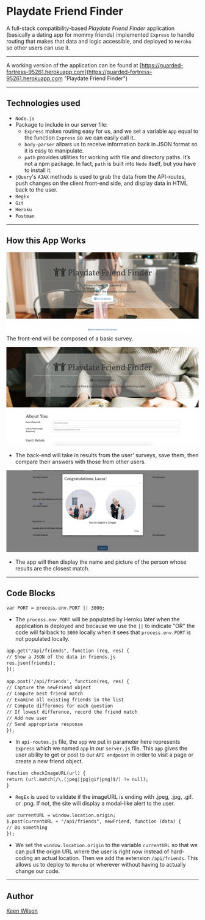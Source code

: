# Playdate Friend Finder

A full-stack compatibility-based  _Playdate Friend Finder_ application (basically a dating app for mommy friends) implemented `Express` to handle routing that makes that data and logic accessible, and deployed to `Heroku` so other users can use it.

---
A working version of the application can be found at [https://guarded-fortress-95261.herokuapp.com](https://guarded-fortress-95261.herokuapp.com  "Playdate Friend Finder")

---
## Technologies used
* `Node.js`
* Package to include in our server file:
    * `Express` makes routing easy for us, and we set a variable `App` equal to the function `Express` so we can easily call it.
    * `body-parser` allows us to receive information back in JSON format so it is easy to manipulate.
    * `path` provides utilities for working with file and directory paths. It’s not a npm package. In fact, `path` is built into `Node` itself, but you have to install it. 
* `jQuery`'s `AJAX` methods is used to grab the data from the API-routes, push changes on the client front-end side,  and display data in HTML back to the user.
* `RegEx` 
* `Git`
* `Heroku`
* `Postman` 

---
## How this App Works

![Homepage](./screenshots/friendfinder-home.png)
The front-end will be composed of a basic survey.

![Survey](./screenshots/friendfinder-survey.png)
* The back-end will take in results from the user' surveys, save them, then compare their answers with those from other users.

![Congrats](./screenshots/friendfinder-congrats.png)
* The app will then display the name and picture of the person whose results are the closest match. 

---
## Code Blocks

```
var PORT = process.env.PORT || 3000;
```
* The `process.env.PORT` will be populated by Heroku later when the application is deployed and because we use the `||` to indicate "OR" the code will fallback to `3000` locally when it sees that `process.env.PORT` is not populated locally.

```
app.get("/api/friends", function (req, res) {
// Show a JSON of the data in friends.js
res.json(friends);
});

app.post('/api/friends', function(req, res) {
// Capture the newFriend object
// Compute best friend match
// Examine all existing friends in the list
// Compute differenes for each question
// If lowest difference, record the friend match
// Add new user
// Send appropriate response
});
```
* In `api-routes.js` file, the `app` we put in parameter here represents `Express` which we named `app` in our `server.js` file. This `app` gives the user ability to get or post to our `API endpoint` in order to visit a page or create a new friend object.

```
function checkImageURL(url) {
return (url.match(/\.(jpeg|jpg|gif|png)$/) != null);
}
```
* `RegEx` is used to validate if the imageURL is ending with .jpeg, .jpg, .gif. or .png. If not, the site will display a modal-like alert to the user.


```
var currentURL = window.location.origin;
$.post(currentURL + "/api/friends", newFriend, function (data) {
// Do something
});
```
* We set the `window.location.origin` to the variable `currentURL` so that we can pull the origin URL where the user is right now instead of hard-coding an actual location. Then we add the extension `/api/friends`. This allows us to deploy to `Heroku` or wherever without having to actually change our code.

---
## Author

[Keen Wilson](https://keenwilson.com "Keen Wilson's Portfolio")
